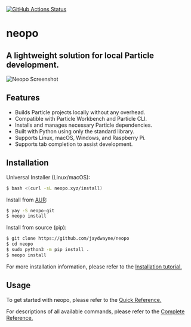 [![GitHub Actions Status](https://github.com/jaydwayne/neopo/workflows/python-pip/badge.svg)](https://github.com/jaydwayne/neopo/actions)

# neopo
## A lightweight solution for local Particle development.

![Neopo Screenshot](https://d33wubrfki0l68.cloudfront.net/d9a010fe28827ee5728e18eaea93a00ee7631208/1833f/assets/images/neopo-carbon.png)

## Features

- Builds Particle projects locally without any overhead.
- Compatible with Particle Workbench and Particle CLI.
- Installs and manages necessary Particle dependencies.
- Built with Python using only the standard library.
- Supports Linux, macOS, Windows, and Raspberry Pi.
- Supports tab completion to assist development.

## Installation

Universal Installer (Linux/macOS):

```bash
$ bash <(curl -sL neopo.xyz/install)
```

Install from [AUR](https://aur.archlinux.org/packages/neopo-git/):

```bash
$ yay -S neopo-git
$ neopo install
```

Install from source (pip):

```bash
$ git clone https://github.com/jaydwayne/neopo
$ cd neopo
$ sudo python3 -m pip install .
$ neopo install
```


For more installation information, please refer to the [Installation tutorial.](https://neopo.xyz/tutorials/install)

## Usage

To get started with neopo, please refer to the [Quick Reference.](https://neopo.xyz/docs/quick-docs)

For descriptions of all available commands, please refer to the [Complete Reference.](https://neopo.xyz/docs/full-docs)
